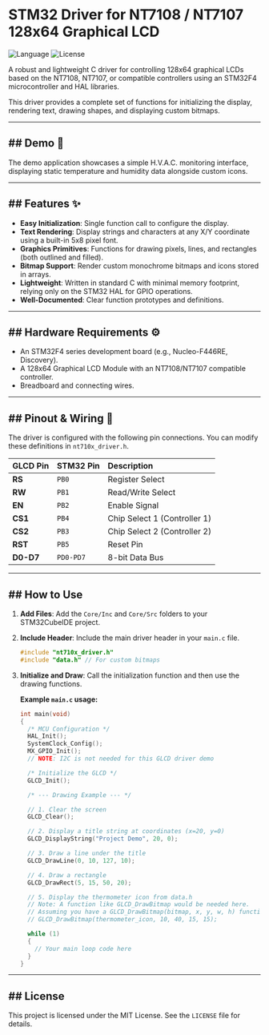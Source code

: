 # STM32 Driver for NT7108 / NT7107 128x64 Graphical LCD

![Language](https://img.shields.io/badge/Language-C-blue.svg)
![License](https://img.shields.io/badge/License-MIT-green.svg)

A robust and lightweight C driver for controlling 128x64 graphical LCDs based on the NT7108, NT7107, or compatible controllers using an STM32F4 microcontroller and HAL libraries.

This driver provides a complete set of functions for initializing the display, rendering text, drawing shapes, and displaying custom bitmaps.

---

## ## Demo 📸


The demo application showcases a simple H.V.A.C. monitoring interface, displaying static temperature and humidity data alongside custom icons.

---

## ## Features ✨

* **Easy Initialization**: Single function call to configure the display.
* **Text Rendering**: Display strings and characters at any X/Y coordinate using a built-in 5x8 pixel font.
* **Graphics Primitives**: Functions for drawing pixels, lines, and rectangles (both outlined and filled).
* **Bitmap Support**: Render custom monochrome bitmaps and icons stored in arrays.
* **Lightweight**: Written in standard C with minimal memory footprint, relying only on the STM32 HAL for GPIO operations.
* **Well-Documented**: Clear function prototypes and definitions.

---

## ## Hardware Requirements ⚙️

* An STM32F4 series development board (e.g., Nucleo-F446RE, Discovery).
* A 128x64 Graphical LCD Module with an NT7108/NT7107 compatible controller.
* Breadboard and connecting wires.

---

## ## Pinout & Wiring 🔌

The driver is configured with the following pin connections. You can modify these definitions in `nt710x_driver.h`.

| GLCD Pin | STM32 Pin | Description                |
| :------- | :-------- | :------------------------- |
| **RS** | `PB0`     | Register Select            |
| **RW** | `PB1`     | Read/Write Select          |
| **EN** | `PB2`     | Enable Signal              |
| **CS1** | `PB4`     | Chip Select 1 (Controller 1) |
| **CS2** | `PB3`     | Chip Select 2 (Controller 2) |
| **RST** | `PB5`     | Reset Pin                  |
| **D0-D7**| `PD0-PD7` | 8-bit Data Bus             |

---

## ## How to Use

1.  **Add Files**: Add the `Core/Inc` and `Core/Src` folders to your STM32CubeIDE project.
2.  **Include Header**: Include the main driver header in your `main.c` file.
    ```c
    #include "nt710x_driver.h"
    #include "data.h" // For custom bitmaps
    ```
3.  **Initialize and Draw**: Call the initialization function and then use the drawing functions.

    **Example `main.c` usage:**
    ```c
    int main(void)
    {
      /* MCU Configuration */
      HAL_Init();
      SystemClock_Config();
      MX_GPIO_Init();
      // NOTE: I2C is not needed for this GLCD driver demo

      /* Initialize the GLCD */
      GLCD_Init();

      /* --- Drawing Example --- */

      // 1. Clear the screen
      GLCD_Clear();

      // 2. Display a title string at coordinates (x=20, y=0)
      GLCD_DisplayString("Project Demo", 20, 0);

      // 3. Draw a line under the title
      GLCD_DrawLine(0, 10, 127, 10);

      // 4. Draw a rectangle
      GLCD_DrawRect(5, 15, 50, 20);

      // 5. Display the thermometer icon from data.h
      // Note: A function like GLCD_DrawBitmap would be needed here.
      // Assuming you have a GLCD_DrawBitmap(bitmap, x, y, w, h) function:
      // GLCD_DrawBitmap(thermometer_icon, 10, 40, 15, 15);

      while (1)
      {
        // Your main loop code here
      }
    }
    ```

---

## ## License

This project is licensed under the MIT License. See the `LICENSE` file for details.
